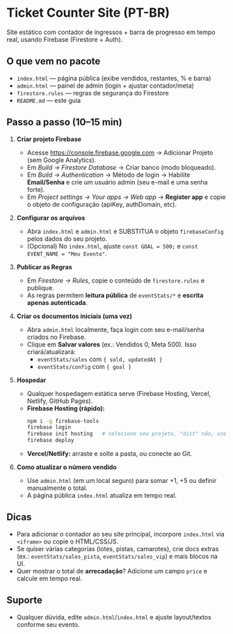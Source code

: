 # Ticket Counter Site (PT-BR)

Site estático com contador de ingressos + barra de progresso em tempo real, usando Firebase (Firestore + Auth).

## O que vem no pacote
- `index.html` — página pública (exibe vendidos, restantes, % e barra)
- `admin.html` — painel de admin (login + ajustar contador/meta)
- `firestore.rules` — regras de segurança do Firestore
- `README.md` — este guia

## Passo a passo (10–15 min)
1) **Criar projeto Firebase**
   - Acesse https://console.firebase.google.com → Adicionar Projeto (sem Google Analytics).
   - Em *Build → Firestore Database* → Criar banco (modo bloqueado).
   - Em *Build → Authentication* → Método de login → Habilite **Email/Senha** e crie um usuário admin (seu e-mail e uma senha forte).
   - Em *Project settings → Your apps → Web app* → **Register app** e copie o objeto de configuração (apiKey, authDomain, etc).

2) **Configurar os arquivos**
   - Abra `index.html` e `admin.html` e SUBSTITUA o objeto `firebaseConfig` pelos dados do seu projeto.
   - (Opcional) No `index.html`, ajuste `const GOAL = 500;` e `const EVENT_NAME = "Meu Evento"`.

3) **Publicar as Regras**
   - Em *Firestore → Rules*, copie o conteúdo de `firestore.rules` e publique.
   - As regras permitem **leitura pública** de `eventStats/*` e **escrita apenas autenticada**.

4) **Criar os documentos iniciais (uma vez)**
   - Abra `admin.html` localmente, faça login com seu e-mail/senha criados no Firebase.
   - Clique em **Salvar valores** (ex.: Vendidos 0, Meta 500). Isso criará/atualizará:
     - `eventStats/sales` com `{ sold, updatedAt }`
     - `eventStats/config` com `{ goal }`

5) **Hospedar**
   - Qualquer hospedagem estática serve (Firebase Hosting, Vercel, Netlify, GitHub Pages).
   - **Firebase Hosting (rápido):**
     ```bash
     npm i -g firebase-tools
     firebase login
     firebase init hosting   # selecione seu projeto, "dist" não, use a pasta atual
     firebase deploy
     ```
   - **Vercel/Netlify:** arraste e solte a pasta, ou conecte ao Git.

6) **Como atualizar o número vendido**
   - Use `admin.html` (em um local seguro) para somar +1, +5 ou definir manualmente o total.
   - A página pública `index.html` atualiza em tempo real.

## Dicas
- Para adicionar o contador ao seu site principal, incorpore `index.html` via `<iframe>` ou copie o HTML/CSS/JS.
- Se quiser várias categorias (lotes, pistas, camarotes), crie docs extras (ex.: `eventStats/sales_pista`, `eventStats/sales_vip`) e mais blocos na UI.
- Quer mostrar o total de **arrecadação**? Adicione um campo `price` e calcule em tempo real.

## Suporte
- Qualquer dúvida, edite `admin.html`/`index.html` e ajuste layout/textos conforme seu evento.
